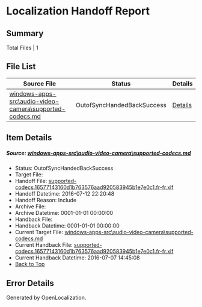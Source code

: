 # <a name='report-top'></a> Localization Handoff Report

## Summary
 Total Files | 1

## File List
 Source File | Status | Details 
 ----------- | ------ | ------- 
 [windows-apps-src\audio-video-camera\supported-codecs.md](https://github.com/Microsoft/windows-apps/blob/b4d6a9f7cc8b343ee1cbd31bcfd8f19e329c82dc/windows-apps-src/audio-video-camera/supported-codecs.md) | OutofSyncHandedBackSuccess | [Details](#00fbbdde8d805ce7ae07df1d52dd8171de7d58ab493)

## Item Details
##### <a name='00fbbdde8d805ce7ae07df1d52dd8171de7d58ab493'></a> Source: [windows-apps-src\audio-video-camera\supported-codecs.md](https://github.com/Microsoft/windows-apps/blob/b4d6a9f7cc8b343ee1cbd31bcfd8f19e329c82dc/windows-apps-src/audio-video-camera/supported-codecs.md)
* Status: OutofSyncHandedBackSuccess
* Target File: 
* Handoff File: [supported-codecs.16577143160d1b763576aad920583945b1e7e0c1.fr-fr.xlf](https://github.com/Microsoft/WDG.handoff/blob/019de431c05587e0c0f11bb1a36a8f6d932da460/ol-handoff/Microsoft/windows-apps.fr-fr/master/supported-codecs.16577143160d1b763576aad920583945b1e7e0c1.fr-fr.xlf)
* Handoff Datetime: 2016-07-12 22:20:48
* Handoff Reason: Include
* Archive File: 
* Archive Datetime: 0001-01-01 00:00:00
* Handback File: 
* Handback Datetime: 0001-01-01 00:00:00
* Current Target File: [windows-apps-src\audio-video-camera\supported-codecs.md](https://github.com/Microsoft/windows-apps.fr-fr/blob/21e351b9eceff534fa9f8e598bf3aea2dcfc9ad7/windows-apps-src/audio-video-camera/supported-codecs.md)
* Current Handback File: [supported-codecs.16577143160d1b763576aad920583945b1e7e0c1.fr-fr.xlf](https://github.com/Microsoft/WDG.handback/blob/5b2abfb406ce8dd8bef8aeb8faad9fbbffefc797/ol-handback/Microsoft/windows-apps.fr-fr/master/supported-codecs.16577143160d1b763576aad920583945b1e7e0c1.fr-fr.xlf)
* Current Handback Datetime: 2016-07-07 14:45:08
* [Back to Top](#report-top)


## Error Details

Generated by OpenLocalization.

